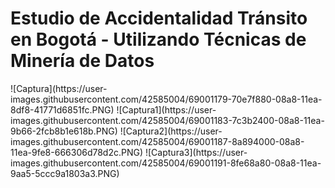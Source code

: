 
<h1> Estudio de Accidentalidad Tránsito en Bogotá - Utilizando Técnicas de Minería de Datos </h1>
![Captura](https://user-images.githubusercontent.com/42585004/69001179-70e7f880-08a8-11ea-8df8-41771d6851fc.PNG)
![Captura1](https://user-images.githubusercontent.com/42585004/69001183-7c3b2400-08a8-11ea-9b66-2fcb8b1e618b.PNG)
![Captura2](https://user-images.githubusercontent.com/42585004/69001187-8a894000-08a8-11ea-9fe8-666306d78d2c.PNG)
![Captura3](https://user-images.githubusercontent.com/42585004/69001191-8fe68a80-08a8-11ea-9aa5-5ccc9a1803a3.PNG)
